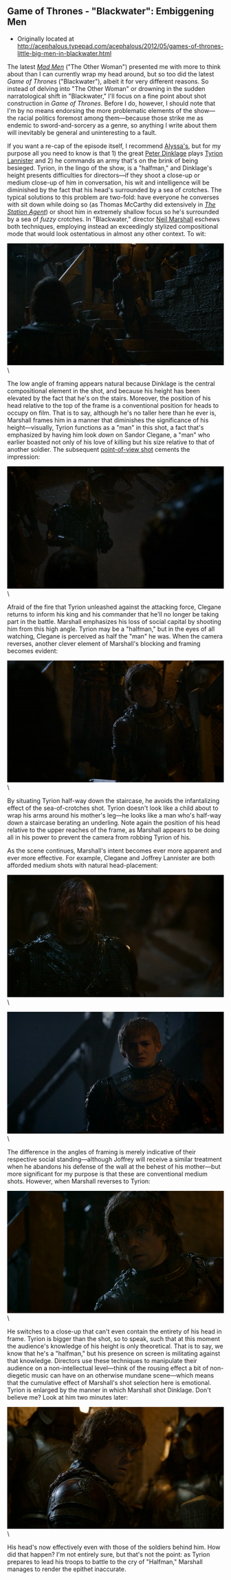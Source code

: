 ## Game of Thrones - "Blackwater": Embiggening Men

 * Originally located at http://acephalous.typepad.com/acephalous/2012/05/games-of-thrones-little-big-men-in-blackwater.html

The latest *[Mad Men](http://acephalous.typepad.com/acephalous/2012/03/mad-men-a-little-kiss.html)* ("The Other Woman") presented me with more to think about than I can currently wrap my head around, but so too did the latest *Game of Thrones* ("Blackwater"), albeit it for very different reasons. So instead of delving into "The Other Woman" or drowning in the sudden narratological shift in "Blackwater," I'll focus on a fine point about shot construction in *Game of Thrones*. Before I do, however, I should note that I'm by no means endorsing the more problematic elements of the show—the racial politics foremost among them—because those strike me as endemic to sword-and-sorcery as a genre, so anything I write about them will inevitably be general and uninteresting to a fault.

If you want a re-cap of the episode itself, I recommend [Alyssa's](http://thinkprogress.org/alyssa/2012/05/29/491160/game-of-thrones-open-thread-the-educations-of-sandor-and-sansa/), but for my purpose all you need to know is that 1) the great [Peter Dinklage](http://gameofthrones.wikia.com/wiki/Tyrion_Lannister) plays [Tyrion Lannister](http://en.wikipedia.org/wiki/Major_houses_in_A_Song_of_Ice_and_Fire) and 2) he commands an army that's on the brink of being besieged. Tyrion, in the lingo of the show, is a "halfman," and Dinklage's height presents difficulties for directors—if they shoot a close-up or medium close-up of him in conversation, his wit and intelligence will be diminished by the fact that his head's surrounded by a sea of crotches. The typical solutions to this problem are two-fold: have everyone he converses with sit down while doing so (as Thomas McCarthy did extensively in *[The Station Agent](http://www.amazon.com/Station-Agent-Peter-Dinklage/dp/B0001WTWDI%3FSubscriptionId%3D0G81C5DAZ03ZR9WH9X82%26tag%3Dzemanta-20%26linkCode%3Dxm2%26camp%3D2025%26creative%3D165953%26creativeASIN%3DB0001WTWDI)*) or shoot him in extremely shallow focus so he's surrounded by a sea of *fuzzy* crotches. In "Blackwater," director [Neil Marshall](http://www.imdb.com/name/nm0551076/) eschews both techniques, employing instead an exceedingly stylized compositional mode that would look ostentatious in almost any other context. To wit:

![6a00d8341c2df453ef016766ea05e0970b](images/tv/game-of-thrones-blackwater/6a00d8341c2df453ef016766ea05e0970b.png)\

The low angle of framing appears natural because Dinklage is the central compositional element in the shot, and because his height has been elevated by the fact that he's on the stairs. Moreover, the position of his head relative to the top of the frame is a conventional position for heads to occupy on film. That is to say, although he's no taller here than he ever is, Marshall frames him in a manner that diminishes the significance of his height—visually, Tyrion functions as a "man" in this shot, a fact that's emphasized by having him look *down* on Sandor Clegane, a "man" who earlier boasted not only of his love of killing but his size relative to that of another soldier. The subsequent [point-of-view shot](http://acephalous.typepad.com/acephalous/2012/03/mad-men-a-little-kiss.html) cements the impression:

![6a00d8341c2df453ef016305f64578970d](images/tv/game-of-thrones-blackwater/6a00d8341c2df453ef016305f64578970d.png)\

Afraid of the fire that Tyrion unleashed against the attacking force, Clegane returns to inform his king and his commander that he'll no longer be taking part in the battle. Marshall emphasizes his loss of social capital by shooting him from this high angle. Tyrion may be a "halfman," but in the eyes of all watching, Clegane is perceived as half the "man" he was. When the camera reverses, another clever element of Marshall's blocking and framing becomes evident:

![6a00d8341c2df453ef016766ea15ef970b](images/tv/game-of-thrones-blackwater/6a00d8341c2df453ef016766ea15ef970b.png)\

By situating Tyrion half-way down the staircase, he avoids the infantalizing effect of the sea-of-crotches shot. Tyrion doesn't look like a child about to wrap his arms around his mother's leg—he looks like a man who's half-way down a staircase berating an underling. Note again the position of his head relative to the upper reaches of the frame, as Marshall appears to be doing all in his power to prevent the camera from robbing Tyrion of his.

As the scene continues, Marshall's intent becomes ever more apparent and ever more effective. For example, Clegane and Joffrey Lannister are both afforded medium shots with natural head-placement:

![6a00d8341c2df453ef0168ebeb971c970c](images/tv/game-of-thrones-blackwater/6a00d8341c2df453ef0168ebeb971c970c.png)\

![6a00d8341c2df453ef016305f6568e970d](images/tv/game-of-thrones-blackwater/6a00d8341c2df453ef016305f6568e970d.png)\

The difference in the angles of framing is merely indicative of their respective social standing—although Joffrey will receive a similar treatment when he abandons his defense of the wall at the behest of his mother—but more significant for my purpose is that these are conventional medium shots. However, when Marshall reverses to Tyrion:

![6a00d8341c2df453ef016766ea2693970b](images/tv/game-of-thrones-blackwater/6a00d8341c2df453ef016766ea2693970b.png)\

He switches to a close-up that can't even contain the entirety of his head in frame. Tyrion is bigger than the shot, so to speak, such that at this moment the audience's knowledge of his height is only theoretical. That is to say, we know that he's a "halfman," but his presence on screen is militating against that knowledge. Directors use these techniques to manipulate their audience on a non-intellectual level—think of the rousing effect a bit of non-diegetic music can have on an otherwise mundane scene—which means that the cumulative effect of Marshall's shot selection here is emotional. Tyrion is enlarged by the manner in which Marshall shot Dinklage. Don't believe me? Look at him two minutes later:

![6a00d8341c2df453ef0168ebeba49b970c](images/tv/game-of-thrones-blackwater/6a00d8341c2df453ef0168ebeba49b970c.png)\

His head's now effectively even with those of the soldiers behind him. How did that happen? I'm not entirely sure, but that's not the point: as Tyrion prepares to lead his troops to battle to the cry of "Halfman," Marshall manages to render the epithet inaccurate.

